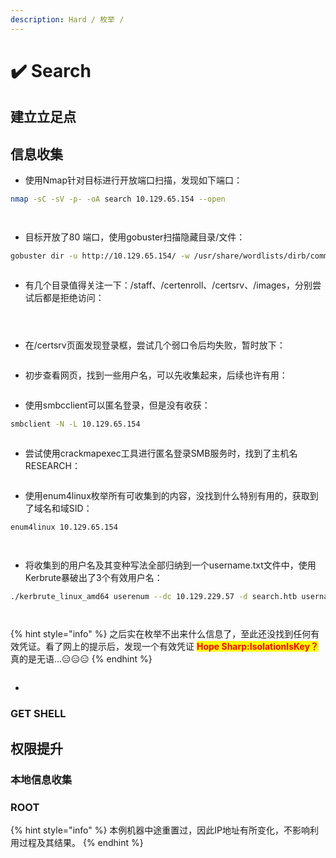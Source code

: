 ```yaml
---
description: Hard / 枚举 /
---
```


# ✔️ Search

## 建立立足点

## 信息收集

* 使用Nmap针对目标进行开放端口扫描，发现如下端口：

```bash
nmap -sC -sV -p- -oA search 10.129.65.154 --open
```

<figure><img src="../../.gitbook/assets/7 (10).png" alt=""><figcaption></figcaption></figure>

<figure><img src="../../.gitbook/assets/8 (10).png" alt=""><figcaption></figcaption></figure>

* 目标开放了80 端口，使用gobuster扫描隐藏目录/文件：

```bash
gobuster dir -u http://10.129.65.154/ -w /usr/share/wordlists/dirb/common.txt
```

<figure><img src="../../.gitbook/assets/2 (1).png" alt=""><figcaption></figcaption></figure>

* 有几个目录值得关注一下：/staff、/certenroll、/certsrv、/images，分别尝试后都是拒绝访问：

<figure><img src="../../.gitbook/assets/3 (7).png" alt=""><figcaption></figcaption></figure>

<figure><img src="../../.gitbook/assets/4 (8).png" alt=""><figcaption></figcaption></figure>

<figure><img src="../../.gitbook/assets/5 (8).png" alt=""><figcaption></figcaption></figure>

* 在/certsrv页面发现登录框，尝试几个弱口令后均失败，暂时放下：

<figure><img src="../../.gitbook/assets/6 (8).png" alt=""><figcaption></figcaption></figure>

* 初步查看网页，找到一些用户名，可以先收集起来，后续也许有用：

<figure><img src="../../.gitbook/assets/1 (1).png" alt=""><figcaption></figcaption></figure>

* 使用smbcclient可以匿名登录，但是没有收获：

```bash
smbclient -N -L 10.129.65.154
```

<figure><img src="../../.gitbook/assets/9 (8).png" alt=""><figcaption></figcaption></figure>

* 尝试使用crackmapexec工具进行匿名登录SMB服务时，找到了主机名RESEARCH：

<figure><img src="../../.gitbook/assets/10 (9).png" alt=""><figcaption></figcaption></figure>

* 使用enum4linux枚举所有可收集到的内容，没找到什么特别有用的，获取到了域名和域SID：

```bash
enum4linux 10.129.65.154
```

<figure><img src="../../.gitbook/assets/11 (7).png" alt=""><figcaption></figcaption></figure>

<figure><img src="../../.gitbook/assets/12 (6).png" alt=""><figcaption></figcaption></figure>

* 将收集到的用户名及其变种写法全部归纳到一个username.txt文件中，使用Kerbrute暴破出了3个有效用户名：

```bash
./kerbrute_linux_amd64 userenum --dc 10.129.229.57 -d search.htb username.txt
```

<figure><img src="../../.gitbook/assets/13 (6).png" alt=""><figcaption></figcaption></figure>

<figure><img src="../../.gitbook/assets/14 (5).png" alt=""><figcaption></figcaption></figure>

{% hint style="info" %}
之后实在枚举不出来什么信息了，至此还没找到任何有效凭证。看了网上的提示后，发现一个有效凭证 <mark style="color:red;">**Hope Sharp:IsolationIsKey？**</mark>真的是无语...😑😑😑
{% endhint %}

<figure><img src="../../.gitbook/assets/15 (6).png" alt=""><figcaption></figcaption></figure>

*



















### GET SHELL





## 权限提升

### 本地信息收集









### ROOT







{% hint style="info" %}
本例机器中途重置过，因此IP地址有所变化，不影响利用过程及其结果。
{% endhint %}
